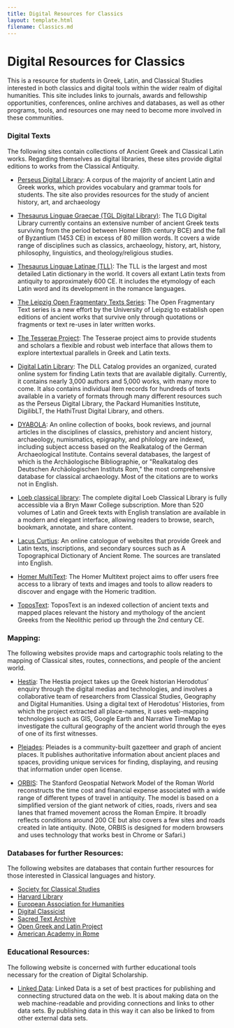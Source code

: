 ```yaml
---
title: Digital Resources for Classics
layout: template.html
filename: Classics.md
--- 
```


# Digital Resources for Classics

This is a resource for students in Greek, Latin, and Classical Studies interested in both classics and digital tools within the wider realm of digital humanities. This site includes links to journals, awards and fellowship opportunities, conferences, online archives and databases, as well as other programs, tools, and resources one may need to become more involved in these communities. 

### Digital Texts

The following sites contain collections of Ancient Greek and Classical Latin works. Regarding themselves as digital libraries, these sites provide digital editions to works from the Classical Antiquity. 

- [Perseus Digital Library](http://www.perseus.tufts.edu/hopper/): A corpus of the majority of ancient Latin and Greek    works, which provides vocabulary and grammar tools for students. The site also provides resources for the study of ancient history, art, and archaeology

- [Thesaurus Linguae Graecae (TGL Digital Library)](http://stephanus.tlg.uci.edu/ "Thesaurus Linguae Graecae (TLG)"): The TLG Digital Library currently contains an extensive number of ancient Greek texts surviving from the period between Homer (8th century BCE) and the fall of Byzantium (1453 CE) in excess of 80 million words. It covers a wide range of disciplines such as classics, archaeology, history, art, history, philosophy, linguistics, and theology/religious studies.

- [Thesaurus Linguae Latinae (TLL)](https://www.degruyter.com/view/db/tll?language=en): The TLL is the largest and most detailed Latin dictionary in the world. It covers all extant Latin texts from antiquity to approximately 600 CE. It includes the etymology of each Latin word and its development in the romance languages.

- [The Leipzig Open Fragmentary Texts Series](https://www.dh.uni-leipzig.de/wo/lofts/): The Open Fragmentary Text series is a new effort by the University of Leipzig to establish open editions of ancient works that survive only through quotations or fragments or text re-uses in later written works. 

- [The Tesserae Project](https://tesserae.caset.buffalo.edu/): The Tesserae project aims to provide students and scholars a flexible and robust web interface that allows them to explore intertextual parallels in Greek and Latin texts. 

- [Digital Latin Library](https://digitallatin.org/): The DLL Catalog provides an organized, curated online system for finding Latin texts that are available digitally. Currently, it contains nearly 3,000 authors and 5,000 works, with many more to come. It also contains individual item records for hundreds of texts available in a variety of formats through many different resources such as the Perseus Digital Library, the Packard Humanities Institute, DigilibLT, the HathiTrust Digital Library, and others.

- [DYABOLA](http://www.dyabola.de/en/indexfrm.htm?page=http://www.dyabola.de/): An online collection of books, book reviews, and journal articles in the disciplines of classics, prehistory and ancient history, archaeology, numismatics, epigraphy, and philology are indexed, including subject access based on the Realkatalog of the German Archaeological Institute. Contains several databases, the largest of which is the Archäologische Bibliographie, or "Realkatalog des Deutschen Archäologischen Instituts Rom," the most comprehensive database for classical archaeology. Most of the citations are to works not in English.

- [Loeb classical library](https://www-loebclassics-com.proxy.brynmawr.edu/): The complete digital Loeb Classical Library is fully accessible via a Bryn Mawr College subscription. More than 520 volumes of Latin and Greek texts with English translation are available in a modern and elegant interface, allowing readers to browse, search, bookmark, annotate, and share content.

- [Lacus Curtius](https://penelope.uchicago.edu/Thayer/E/home.html): An online catologue of websites that provide Greek and Latin texts, inscriptions, and secondary sources such as A Topographical Dictionary of Ancient Rome. The sources are translated into English.

- [Homer MultiText](http://www.homermultitext.org/): The Homer Multitext project aims to offer users free access to a library of texts and images and tools to allow readers to discover and engage with the Homeric tradition.

- [ToposText](https://topostext.org/): ToposText is an indexed collection of ancient texts and mapped places relevant the history and mythology of the ancient Greeks from the Neolithic period up through the 2nd century CE. 

### Mapping:

The following websites provide maps and cartographic tools relating to the mapping of Classical sites, routes, connections, and people of the ancient world.

- [Hestia](https://hestia.open.ac.uk/hestia/): The Hestia project takes up the Greek historian Herodotus’ enquiry through the digital medias and technologies, and involves a collaborative team of researchers from Classical Studies, Geography and Digital Humanities. Using a digital text of Herodotus’ Histories, from which the project extracted all place-names, it uses web-mapping technologies such as GIS, Google Earth and Narrative TimeMap to investigate the cultural geography of the ancient world through the eyes of one of its first witnesses.

- [Pleiades](https://pleiades.stoa.org/): Pleiades is a community-built gazetteer and graph of ancient places. It publishes authoritative information about ancient places and spaces, providing unique services for finding, displaying, and reusing that information under open license. 

- [ORBIS](http://orbis.stanford.edu/index.html): The Stanford Geospatial Network Model of the Roman World reconstructs the time cost and financial expense associated with a wide range of different types of travel in antiquity. The model is based on a simplified version of the giant network of cities, roads, rivers and sea lanes that framed movement across the Roman Empire. It broadly reflects conditions around 200 CE but also covers a few sites and roads created in late antiquity. (Note, ORBIS is designed for modern browsers and uses technology that works best in Chrome or Safari.)

### Databases for further Resources:

The following websites are databases that contain further resources for those interested in Classical languages and history.

- [Society for Classical Studies](https://classicalstudies.org/blogs/digital-humanities)
- [Harvard Library](https://guides.library.harvard.edu/interlibros/classics_digital) 
- [European Association for Humanities](https://eadh.org/projects)
- [Digital Classicist](http://wiki.digitalclassicist.org/index.php?title=Category:Projects&pageuntil=Fasti+Online#mw-pages)
- [Sacred Text Archive](https://www.sacred-texts.com/)
- [Open Greek and Latin Project](http://www.dh.uni-leipzig.de/wo/projects/open-greek-and-latin-project/) 
- [American Academy in Rome](https://www.aarome.org/research/resources/periodical-indexes)

### Educational Resources:

The following website is concerned with further educational tools necessary for the creation of Digital Scholarship.

- [Linked Data](https://www.minitex.umn.edu/CatMeta/Standards/LinkedData.aspx): Linked Data is a set of best practices for publishing and connecting structured data on the web. It is about making data on the web machine-readable and providing connections and links to other data sets. By publishing data in this way it can also be linked to from other external data sets. 
